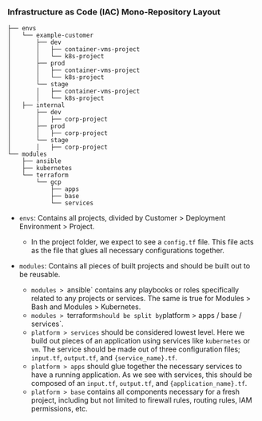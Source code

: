 ### Infrastructure as Code (IAC) Mono-Repository Layout

```
├── envs
│   └── example-customer
│       ├── dev
│       │   ├── container-vms-project
│       │   └── k8s-project
│       ├── prod
│       │   ├── container-vms-project
│       │   └── k8s-project
│       └── stage
│       │   ├── container-vms-project
│       │   └── k8s-project
│   ├── internal
│       ├── dev
│       │   ├── corp-project
│       ├── prod
│       │   ├── corp-project
│       └── stage
│       │   ├── corp-project
└── modules
    ├── ansible
    ├── kubernetes
    └── terraform
        └── gcp
            ├── apps
            ├── base
            └── services
```

- `envs`: Contains all projects, divided by Customer > Deployment Environment > Project. 
    - In the project folder, we expect to see a `config.tf` file. This file acts as the file that glues all necessary configurations together.

- `modules`: Contains all pieces of built projects and should be built out to be reusable.
    - `modules > `ansible` contains any playbooks or roles specifically related to any projects or services. The same is true for Modules > Bash and Modules > Kubernetes.
    - `modules > `terraform` should be split by `platform > apps / base / services`.
    - `platform > services` should be considered lowest level. Here we build out pieces of an application using services like `kubernetes` or `vm`. The service should be made out of three configuration files; `input.tf`, `output.tf`, and `{service_name}.tf`.
    - `platform > apps` should glue together the necessary services to have a running application. As we see with services, this should be composed of an `input.tf`, `output.tf`, and `{application_name}.tf`.
    - `platform > base` contains all components necessary for a fresh project, including but not limited to firewall rules, routing rules, IAM permissions, etc.
